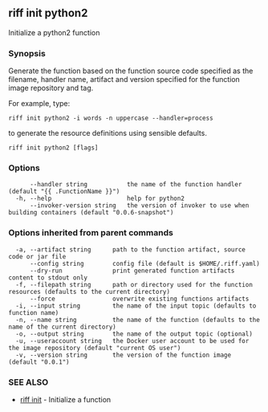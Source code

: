 ## riff init python2

Initialize a python2 function

### Synopsis

Generate the function based on the function source code specified as the filename, handler
name, artifact and version specified for the function image repository and tag.

For example, type:

    riff init python2 -i words -n uppercase --handler=process

to generate the resource definitions using sensible defaults.


```
riff init python2 [flags]
```

### Options

```
      --handler string           the name of the function handler (default "{{ .FunctionName }}")
  -h, --help                     help for python2
      --invoker-version string   the version of invoker to use when building containers (default "0.0.6-snapshot")
```

### Options inherited from parent commands

```
  -a, --artifact string      path to the function artifact, source code or jar file
      --config string        config file (default is $HOME/.riff.yaml)
      --dry-run              print generated function artifacts content to stdout only
  -f, --filepath string      path or directory used for the function resources (defaults to the current directory)
      --force                overwrite existing functions artifacts
  -i, --input string         the name of the input topic (defaults to function name)
  -n, --name string          the name of the function (defaults to the name of the current directory)
  -o, --output string        the name of the output topic (optional)
  -u, --useraccount string   the Docker user account to be used for the image repository (default "current OS user")
  -v, --version string       the version of the function image (default "0.0.1")
```

### SEE ALSO

* [riff init](https://github.com/projectriff/riff/blob/master/riff-cli/docs/riff_init.md)	 - Initialize a function

